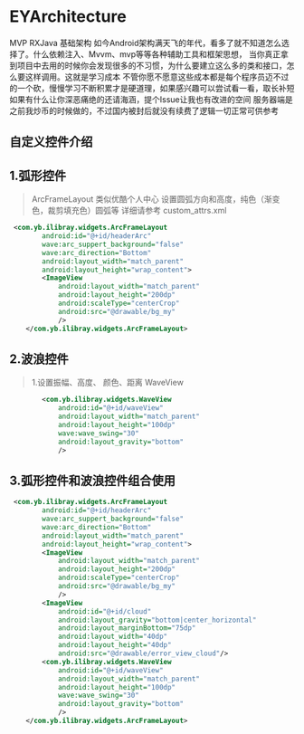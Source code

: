 EYArchitecture
=====
MVP RXJava 基础架构
如今Android架构满天飞的年代，看多了就不知道怎么选择了。什么依赖注入、Mvvm、mvp等等各种辅助工具和框架思想，
当你真正拿到项目中去用的时候你会发现很多的不习惯，为什么要建立这么多的类和接口，怎么要这样调用。这就是学习成本
不管你愿不愿意这些成本都是每个程序员迈不过的一个砍，慢慢学习不断积累才是硬道理，如果感兴趣可以尝试看一看，取长补短
如果有什么让你深恶痛绝的还请海涵，提个Issue让我也有改进的空间
服务器端是之前我炒币的时候做的，不过国内被封后就没有续费了逻辑一切正常可供参考

自定义控件介绍
--------

1.弧形控件
--------
>ArcFrameLayout 类似优酷个人中心
设置圆弧方向和高度，纯色（渐变色，裁剪填充色）圆弧等
详细请参考 custom_attrs.xml

```xml
 <com.yb.ilibray.widgets.ArcFrameLayout
        android:id="@+id/headerArc"
        wave:arc_suppert_background="false"
        wave:arc_direction="Bottom"
        android:layout_width="match_parent"
        android:layout_height="wrap_content">
        <ImageView
            android:layout_width="match_parent"
            android:layout_height="200dp"
            android:scaleType="centerCrop"
            android:src="@drawable/bg_my"
            />
    </com.yb.ilibray.widgets.ArcFrameLayout>
```
2.波浪控件
--------
>1.设置振幅、高度、 颜色、距离
WaveView
```xml
        <com.yb.ilibray.widgets.WaveView
            android:id="@+id/waveView"
            android:layout_width="match_parent"
            android:layout_height="100dp"
            wave:wave_swing="30"
            android:layout_gravity="bottom"
            />
```
3.弧形控件和波浪控件组合使用
--------
```xml
 <com.yb.ilibray.widgets.ArcFrameLayout
        android:id="@+id/headerArc"
        wave:arc_suppert_background="false"
        wave:arc_direction="Bottom"
        android:layout_width="match_parent"
        android:layout_height="wrap_content">
        <ImageView
            android:layout_width="match_parent"
            android:layout_height="200dp"
            android:scaleType="centerCrop"
            android:src="@drawable/bg_my"
            />
        <ImageView
            android:id="@+id/cloud"
            android:layout_gravity="bottom|center_horizontal"
            android:layout_marginBottom="75dp"
            android:layout_width="40dp"
            android:layout_height="40dp"
            android:src="@drawable/error_view_cloud"/>
        <com.yb.ilibray.widgets.WaveView
            android:id="@+id/waveView"
            android:layout_width="match_parent"
            android:layout_height="100dp"
            wave:wave_swing="30"
            android:layout_gravity="bottom"
            />
    </com.yb.ilibray.widgets.ArcFrameLayout>
```